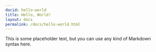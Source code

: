 ```yaml
---
docid: hello-world
title: Hello, World!
layout: docs
permalink: /docs/hello-world.html
---
```


This is some placeholder text, but you can use any kind of Markdown syntax here.
